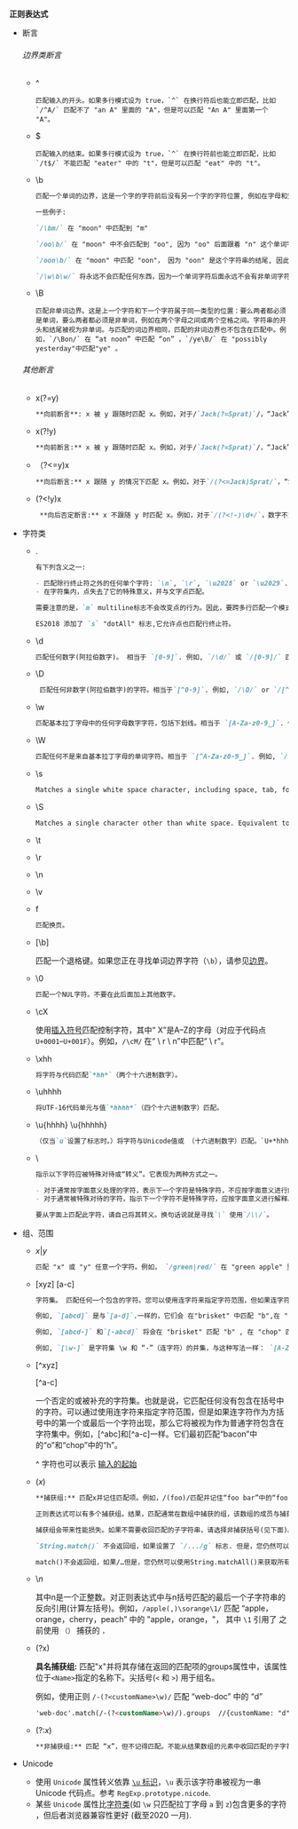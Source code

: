 **正则表达式**

* 断言

  ######  边界类断言

  - ^  

    ```
    匹配输入的开头。如果多行模式设为 true，`^` 在换行符后也能立即匹配，比如 `/^A/` 匹配不了 "an A" 里面的 "A"，但是可以匹配 "An A" 里面第一个 "A"。
    ```

    

  - $  

    ```
    匹配输入的结束。如果多行模式设为 true，`^` 在换行符前也能立即匹配，比如 `/t$/` 不能匹配 "eater" 中的 "t"，但是可以匹配 "eat" 中的 "t"。
    ```

    

  - \b  

    ```markdown
    匹配一个单词的边界，这是一个字的字符前后没有另一个字的字符位置, 例如在字母和空格之间。需要注意的是匹配的单词边界不包括在匹配中。换句话说，匹配字边界的长度为零。
    
    一些例子:
    
    `/\bm/` 在 "moon" 中匹配到 "m" 
    
    `/oo\b/` 在 "moon" 中不会匹配到 "oo", 因为 "oo" 后面跟着 "n" 这个单词字符.
    
    `/oon\b/` 在 "moon" 中匹配 "oon"， 因为 "oon" 是这个字符串的结尾, 因此后面没有单词字符
    
    `/\w\b\w/` 将永远不会匹配任何东西，因为一个单词字符后面永远不会有非单词字符和单词字符。
    ```

    

  - \B    

    ```
    匹配非单词边界。这是上一个字符和下一个字符属于同一类型的位置：要么两者都必须是单词，要么两者都必须是非单词，例如在两个字母之间或两个空格之间。字符串的开头和结尾被视为非单词。与匹配的词边界相同，匹配的非词边界也不包含在匹配中。例如，`/\Bon/` 在 “at noon” 中匹配 “on” ，`/ye\B/` 在 "possibly yesterday"中匹配"ye" 。
    ```

    

  ###### 其他断言

  * x(?=y)  

    ```markdown
    **向前断言**: x 被 y 跟随时匹配 x。例如，对于/`Jack(?=Sprat)`/，“Jack”在跟有“Sprat”的情况下才会得到匹配．`/Jack(?=Sprat|Frost)/` “Jack”后跟有“Sprat”或“Frost”的情况下才会得到匹配。不过， 匹配结果不包括“Sprat”或“Frost”。
    ```

    

  * x(?!y)  

    ```markdown
    **向前断言:** x 被 y 跟随时匹配 x。例如，对于/`Jack(?=Sprat)`/，“Jack”在跟有“Sprat”的情况下才会得到匹配．`/Jack(?=Sprat|Frost)/` “Jack”后跟有“Sprat”或“Frost”的情况下才会得到匹配。不过， 匹配结果不包括“Sprat”或“Frost”。
    ```

    

  * （?<=y)x  

    ```markdown
    **向后断言:** x 跟随 y 的情况下匹配 x。例如，对于`/(?<=Jack)Sprat/`，“Sprat”紧随“Jack”时才会得到匹配。对于`/(?<=Jack|Tom)Sprat`，“Sprat”在紧随“Jack”或“Tom”的情况下才会得到匹配。不过，匹配结果中不包括“Jack”或“Tom”。
    ```

    

  * (?<!y)x  

    ```markdown
     **向后否定断言:** x 不跟随 y 时匹配 x。例如，对于`/(?<!-)\d+/`，数字不紧随-符号的情况下才会得到匹配。对于`/(?<!-)\d+/.exec(3)` ，“3”得到匹配。 而`/(?<!-)\d+/.exec(-3)`的结果无匹配，这是由于数字之前有-符号。
    ```

    

* 字符类

  - .  

    ```markdown
    有下列含义之一:
    
    - 匹配除行终止符之外的任何单个字符: `\n`, `\r`, `\u2028` or `\u2029`. 例如, `/.y/` 在“yes make my day”中匹配“my”和“ay”，而不是“yes”。
    - 在字符集内，点失去了它的特殊意义，并与文字点匹配。
    
    需要注意的是，`m` multiline标志不会改变点的行为。因此，要跨多行匹配一个模式，可以使用字符集`[^]`—它将匹配任何字符，包括新行。
    
    ES2018 添加了 `s` "dotAll" 标志,它允许点也匹配行终止符。
    ```

    

  - \d  

    ```markdown
    匹配任何数字(阿拉伯数字)。 相当于 `[0-9]`. 例如, `/\d/` 或 `/[0-9]/` 匹配 “B2is the suite number”中的“2”。
    ```

    

  - \D  

    ```markdown
     匹配任何非数字(阿拉伯数字)的字符。相当于`[^0-9]`. 例如, `/\D/` or `/[^0-9]/` 在 "B2 is the suite number" 中 匹配 "B".
    ```

    

  - \w   

    ```markdown
    匹配基本拉丁字母中的任何字母数字字符，包括下划线。相当于 `[A-Za-z0-9_]`. 例如, `/\w/` 在 "apple" 匹配 "a" , "5" in "$5.28", "3" in "3D" and "m" in "Émanuel".
    ```

    

  - \W   

    ```markdown
    匹配任何不是来自基本拉丁字母的单词字符。相当于 `[^A-Za-z0-9_]`. 例如, `/\W/` or `/[^A-Za-z0-9_]/` 匹配 "%" 在 "50%" 以及 "É" 在 "Émanuel" 中.
    ```

    

  - \s   

    ```markdown
    Matches a single white space character, including space, tab, form feed, line feed, and other Unicode spaces. Equivalent to `[ \f\n\r\t\v\u00a0\u1680\u2000-\u200a\u2028\u2029\u202f\u205f\u3000\ufeff]`. For example, `/\s\w*/` matches " bar" in "foo bar".
    ```

    

  - \S   

    ```markdown
    Matches a single character other than white space. Equivalent to `[^ \f\n\r\t\v\u00a0\u1680\u2000-\u200a\u2028\u2029\u202f\u205f\u3000\ufeff]`. For example, `/\S\w*/` matches "foo" in "foo bar".
    ```

    

  - \t

    

  - \r

    

  - \n

    

  - \v

    

  - f

    ```markdown
    匹配换页。
    ```

    

  - [\b]

    匹配一个退格键。如果您正在寻找单词边界字符（`\b`），请参见[边界](https://developer.mozilla.org/en-US/docs/Web/JavaScript/Guide/Regular_Expressions/Boundaries)。

  - \0

    ```markdown
    匹配一个NUL字符。不要在此后面加上其他数字。
    ```

    

  - \cX

    使用[插入符号](https://en.wikipedia.org/wiki/Caret_notation)匹配控制字符，其中“ X”是A–Z的字母（对应于代码点`U+0001`*–*`U+001F`）。例如，`/\cM/` 在“ \ r \ n”中匹配“ \ r”。

    

  - \xhh

    ```markdown
    将字符与代码匹配`*hh*`（两个十六进制数字）。
    ```

    

  - \uhhhh

    ```markdown
    将UTF-16代码单元与值`*hhhh*`（四个十六进制数字）匹配。
    ```

    

  - \u{hhhh}  \u{hhhhh}

    ```markdown
    （仅当`u`设置了标志时。）将字符与Unicode值或 （十六进制数字）匹配。`U+*hhhh*``U+*hhhhh*`
    ```

    

  - \

    ```markdown
    指示以下字符应被特殊对待或“转义”。它表现为两种方式之一。
    
    - 对于通常按字面意义处理的字符，表示下一个字符是特殊字符，不应按字面意义进行解释。例如，`/b/`匹配字符“ b”。通过在“ b”前面放置反斜杠，即使用`/\b/`，字符变得特殊以表示与单词边界匹配。
    - 对于通常被特殊对待的字符，指示下一个字符不是特殊字符，应按字面意义进行解释。例如，“ *”是一个特殊字符，表示应匹配0个或多个出现的前一个字符；例如，`/a*/`表示匹配0或多个“ a”。要从`*`字面上进行匹配，请在其前面加上反斜杠；例如，`/a\*/`匹配“ a *”。
    
    要从字面上匹配此字符，请自己将其转义。换句话说就是寻找`\` 使用`/\\/`。
    ```

    

* 组、范围

  - *x*|*y*

    ```markdown
    匹配 "x" 或 "y" 任意一个字符。例如， `/green|red/` 在 "green apple" 里匹配 "green"，且在 "red apple" 里匹配 "red" 。
    ```

    

  - [xyz]
    [a-c]

    ```markdown
    字符集。 匹配任何一个包含的字符。您可以使用连字符来指定字符范围，但如果连字符显示为方括号中的第一个或最后一个字符，则它将被视为作为普通字符包含在字符集中的文字连字符。也可以在字符集中包含字符类。
    
    例如, `[abcd]` 是与`[a-d]`.一样的，它们会 在"brisket" 中匹配 "b",在 "chop" 中匹配 "c" .
    
    例如, `[abcd-]` 和`[-abcd]` 将会在 "brisket" 匹配 "b" , 在 "chop" 匹配 "c" , 并且匹配 "non-profit" 中的 "-" (连字符)
    
    例如, `[\w-]` 是字符集 \w 和 “-”（连字符）的并集，与这种写法一样： `[A-Za-z0-9_-]`.。他们都会 在 "brisket"中匹配 “b”, 在 "chop"中匹配 “c”, 在 "non-profit" 中匹配 "n"。
    ```

    

  - [^xyz]

    [^a-c]

    一个否定的或被补充的字符集。也就是说，它匹配任何没有包含在括号中的字符。可以通过使用连字符来指定字符范围，但是如果连字符作为方括号中的第一个或最后一个字符出现，那么它将被视为作为普通字符包含在字符集中。例如，[^abc]和[^a-c]一样。它们最初匹配“bacon”中的“o”和“chop”中的“h”。

     ^ 字符也可以表示  [输入的起始](https://developer.mozilla.org/en-US/docs/Web/JavaScript/Guide/Regular_Expressions/Boundaries)

  - (*x*)

    ```markdown
    **捕获组:** 匹配x并记住匹配项。例如，/(foo)/匹配并记住“foo bar”中的“foo” 
    
    正则表达式可以有多个捕获组。结果，匹配通常在数组中捕获的组，该数组的成员与捕获组中左括号的顺序相同。这通常只是捕获组本身的顺序。当捕获组被嵌套时，这一点非常重要。使用结果元素的索引 (`[1], ..., [n]`) 或从预定义的 `RegExp` 对象的属性 (`$1, ..., $9`).
    
    捕获组会带来性能损失。如果不需要收回匹配的子字符串，请选择非捕获括号(见下面)。
    
    `String.match()` 不会返回组，如果设置了 `/.../g` 标志. 但是，您仍然可以使用 `String.matchAll()` to get all matches.
    
    match()不会返回组，如果/…但是，您仍然可以使用String.matchAll()来获取所有匹配项。
    ```

    

  - \\*n*

    其中n是一个正整数。对正则表达式中与n括号匹配的最后一个子字符串的反向引用(计算左括号)。例如，`/apple(,)\sorange\1/` 匹配 “apple，orange，cherry，peach” 中的 "apple，orange，"， 其中 `\1` 引用了 之前使用 `（）` 捕获的 `，`

    

  - (?<Name>x)

    **具名捕获组:** 匹配"x"并将其存储在返回的匹配项的groups属性中，该属性位于`<Name>`指定的名称下。尖括号(`<` 和 `>`) 用于组名。

    例如，使用正则 `/-(?<customName>\w)/` 匹配 “web-doc” 中的 “d”

    ```markdown
    'web-doc'.match(/-(?<customName>\w)/).groups  //{customName: "d"} 
    ```

  - (?:*x*)

    ```markdown
    **非捕获组:** 匹配 “x”，但不记得匹配。不能从结果数组的元素中收回匹配的子字符串(`[1], ..., [n]`) or from the predefined `RegExp` object's properties (`$1, ..., $9`).
    ```

    

* Unicode

  - 使用 `Unicode` 属性转义依靠 [`\u` 标识](https://developer.mozilla.org/en-US/docs/Web/JavaScript/Reference/Global_Objects/RegExp/unicode)，`\u` 表示该字符串被视为一串 Unicode 代码点。参考 `RegExp.prototype.nicode`.
  - 某些 `Unicode` 属性比[字符类](https://developer.mozilla.org/en-US/docs/Web/JavaScript/Guide/Regular_Expressions/Character_Classes)(如 `\w` 只匹配拉丁字母 `a` 到 `z`)包含更多的字符 ，但后者浏览器兼容性更好 (截至2020 一月).
